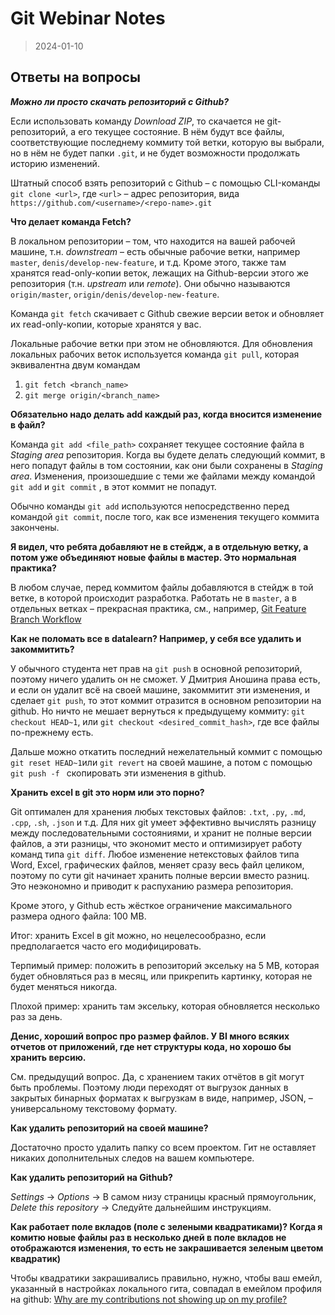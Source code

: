 # Git Webinar Notes

> 2024-01-10

## Ответы на вопросы
**_Можно ли просто скачать репозиторий с Github?_**

Если использовать команду _Download ZIP_, то скачается не git-репозиторий, а его текущее состояние. В нём будут все файлы, соответствующие последнему коммиту той ветки, которую вы выбрали, но в нём не будет папки `.git`, и не будет возможности продолжать историю изменений.

Штатный способ взять репозиторий с Github – с помощью CLI-команды `git clone <url>`, где `<url>` – адрес репозитория, вида `https://github.com/<username>/<repo-name>.git`

**Что делает команда Fetch?**

В локальном репозитории – том, что находится на вашей рабочей машине, т.н. *downstream* – есть обычные рабочие ветки, например `master`, `denis/develop-new-feature`, и т.д. Кроме этого, также там хранятся read-only-копии веток, лежащих на Github-версии этого же репозитория (т.н. *upstream* или *remote*). Они обычно называются `origin/master`, `origin/denis/develop-new-feature`. 

Команда `git fetch` скачивает с Github свежие версии веток и обновляет их read-only-копии, которые хранятся у вас.

Локальные рабочие ветки при этом не обновляются. Для обновления локальных рабочих веток используется команда `git pull`, которая эквивалентна двум командам

1. `git fetch <branch_name>`
2. `git merge origin/<branch_name>`

**Обязательно надо делать add каждый раз, когда вносится изменение в файл?**

Команда `git add <file_path>` сохраняет текущее состояние файла в *Staging area* репозитория. Когда вы будете делать следующий коммит, в него попадут файлы в том состоянии, как они были сохранены в *Staging area*. Изменения, произошедшие с теми же файлами между командой `git add` и `git commit` , в этот коммит не попадут.

Обычно команды `git add` используются  непосредственно перед командой `git commit`, после того, как все изменения текущего коммита закончены.

**Я видел, что ребята добавляют не в стейдж, а в отдельную ветку, а потом уже объединяют новые файлы в мастер. Это нормальная практика?**

В любом случае, перед коммитом файлы добавляются в стейдж в той ветке, в которой происходит разработка. Работать не в `master`, а в отдельных ветках – прекрасная практика, см., например, [Git Feature Branch Workflow](https://www.atlassian.com/git/tutorials/comparing-workflows/feature-branch-workflow)

**Как не поломать все в datalearn? Например, у себя все удалить и закоммитить?**

У обычного студента нет прав на `git push` в основной репозиторий, поэтому ничего удалить он не сможет. У Дмитрия Аношина права есть, и если он удалит всё на своей машине, закоммитит эти изменения, и сделает `git push`, то этот коммит отразится в основном репозитории на github. Но ничто не мешает вернуться к предыдущему коммиту: `git checkout HEAD~1`, или `git checkout <desired_commit_hash>`, где все файлы по-прежнему есть.

Дальше можно откатить последний нежелательный коммит с помощью `git reset HEAD~1`или `git revert` на своей машине, а потом с помощью `git push -f ` скопировать эти изменения в github.

**Хранить excel в git это норм или это порно?**

Git оптимален для хранения любых текстовых файлов: `.txt`, `.py`, `.md`, `.cpp`, `.sh`, `.json` и т.д. Для них git умеет эффективно вычислять разницу между последовательными состояниями, и хранит не полные версии файлов, а эти разницы, что экономит место и оптимизирует работу команд типа `git diff`. Любое изменение нетекстовых файлов типа Word, Excel, графических файлов, меняет сразу весь файл целиком, поэтому по сути git начинает хранить полные версии вместо разниц. Это неэкономно и приводит к распуханию размера репозитория. 

Кроме этого, у Github есть жёсткое ограничение максимального размера одного файла: 100 MB.

Итог: хранить Excel в git можно, но нецелесообразно, если предполагается часто его модифицировать. 

Терпимый пример: положить в репозиторий эксельку на 5 MB, которая будет обновляться раз в месяц, или прикрепить картинку, которая не будет меняться никогда.

Плохой пример: хранить там эксельку, которая обновляется несколько раз за день.

**Денис, хороший вопрос про размер файлов. У BI много всяких отчетов от приложений, где нет структуры кода, но хорошо бы хранить версию.**

См. предыдущий вопрос. Да, с хранением таких отчётов в git могут быть проблемы. Поэтому люди переходят от выгрузок данных в закрытых бинарных форматах к выгрузкам в виде, например, JSON, – универсальному текстовому формату. 

**Как удалить репозиторий на своей машине?**

Достаточно просто удалить папку со всем проектом. Гит не оставляет никаких дополнительных следов на вашем компьютере.

**Как удалить репозиторий на Github?**

_Settings_ -> _Options_ -> В самом низу страницы красный прямоугольник, *Delete this repository* -> Следуйте дальнейшим инструкциям.

**Как работает поле вкладов (поле с зелеными квадратиками)? Когда я комитю новые файлы раз в несколько дней в поле вкладов не отображаются изменения, то есть не закрашивается зеленым цветом квадратик)**

Чтобы квадратики закрашивались правильно, нужно, чтобы ваш емейл, указанный в настройках локального гита, совпадал в емейлом профиля на github: [Why are my contributions not showing up on my profile?](https://docs.github.com/en/github/setting-up-and-managing-your-github-profile/why-are-my-contributions-not-showing-up-on-my-profile#your-local-git-commit-email-isnt-connected-to-your-account)

